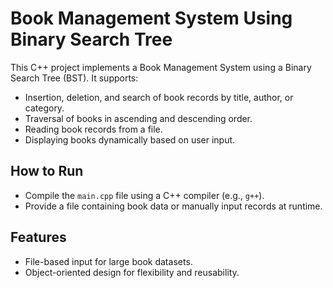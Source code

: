 # Book Management System Using Binary Search Tree

This C++ project implements a Book Management System using a Binary Search Tree (BST). It supports:
- Insertion, deletion, and search of book records by title, author, or category.
- Traversal of books in ascending and descending order.
- Reading book records from a file.
- Displaying books dynamically based on user input.

## How to Run
- Compile the `main.cpp` file using a C++ compiler (e.g., `g++`).
- Provide a file containing book data or manually input records at runtime.

## Features
- File-based input for large book datasets.
- Object-oriented design for flexibility and reusability.
